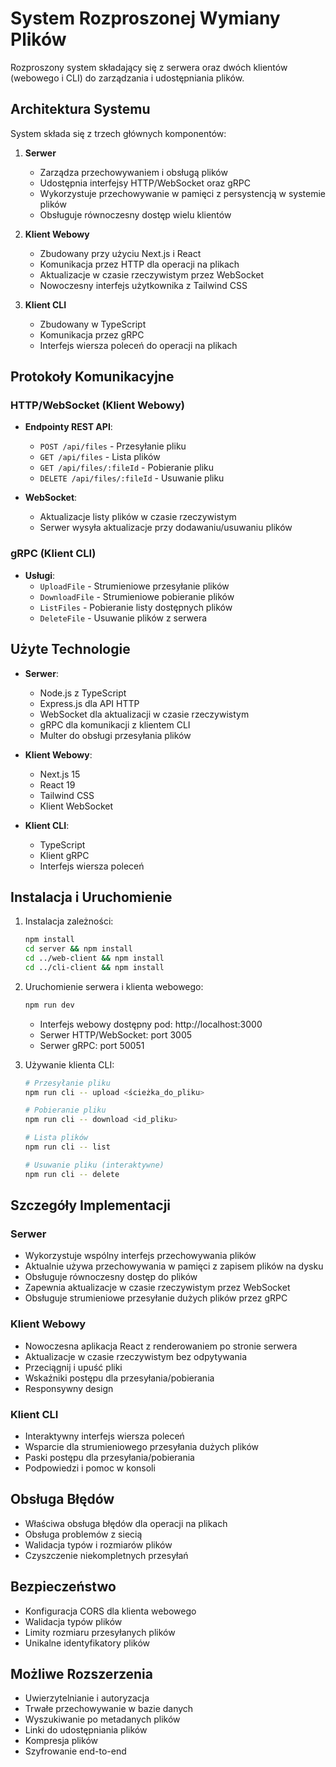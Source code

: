 # System Rozproszonej Wymiany Plików

Rozproszony system składający się z serwera oraz dwóch klientów (webowego i CLI) do zarządzania i udostępniania plików.

## Architektura Systemu

System składa się z trzech głównych komponentów:

1. **Serwer**
   - Zarządza przechowywaniem i obsługą plików
   - Udostępnia interfejsy HTTP/WebSocket oraz gRPC
   - Wykorzystuje przechowywanie w pamięci z persystencją w systemie plików
   - Obsługuje równoczesny dostęp wielu klientów

2. **Klient Webowy**
   - Zbudowany przy użyciu Next.js i React
   - Komunikacja przez HTTP dla operacji na plikach
   - Aktualizacje w czasie rzeczywistym przez WebSocket
   - Nowoczesny interfejs użytkownika z Tailwind CSS

3. **Klient CLI**
   - Zbudowany w TypeScript
   - Komunikacja przez gRPC
   - Interfejs wiersza poleceń do operacji na plikach

## Protokoły Komunikacyjne

### HTTP/WebSocket (Klient Webowy)

- **Endpointy REST API**:
  - `POST /api/files` - Przesyłanie pliku
  - `GET /api/files` - Lista plików
  - `GET /api/files/:fileId` - Pobieranie pliku
  - `DELETE /api/files/:fileId` - Usuwanie pliku

- **WebSocket**:
  - Aktualizacje listy plików w czasie rzeczywistym
  - Serwer wysyła aktualizacje przy dodawaniu/usuwaniu plików

### gRPC (Klient CLI)

- **Usługi**:
  - `UploadFile` - Strumieniowe przesyłanie plików
  - `DownloadFile` - Strumieniowe pobieranie plików
  - `ListFiles` - Pobieranie listy dostępnych plików
  - `DeleteFile` - Usuwanie plików z serwera

## Użyte Technologie

- **Serwer**:
  - Node.js z TypeScript
  - Express.js dla API HTTP
  - WebSocket dla aktualizacji w czasie rzeczywistym
  - gRPC dla komunikacji z klientem CLI
  - Multer do obsługi przesyłania plików

- **Klient Webowy**:
  - Next.js 15
  - React 19
  - Tailwind CSS
  - Klient WebSocket

- **Klient CLI**:
  - TypeScript
  - Klient gRPC
  - Interfejs wiersza poleceń

## Instalacja i Uruchomienie

1. Instalacja zależności:
   ```bash
   npm install
   cd server && npm install
   cd ../web-client && npm install
   cd ../cli-client && npm install
   ```

2. Uruchomienie serwera i klienta webowego:
   ```bash
   npm run dev
   ```
   - Interfejs webowy dostępny pod: http://localhost:3000
   - Serwer HTTP/WebSocket: port 3005
   - Serwer gRPC: port 50051

3. Używanie klienta CLI:
   ```bash
   # Przesyłanie pliku
   npm run cli -- upload <ścieżka_do_pliku>

   # Pobieranie pliku
   npm run cli -- download <id_pliku>

   # Lista plików
   npm run cli -- list

   # Usuwanie pliku (interaktywne)
   npm run cli -- delete
   ```

## Szczegóły Implementacji

### Serwer

- Wykorzystuje wspólny interfejs przechowywania plików
- Aktualnie używa przechowywania w pamięci z zapisem plików na dysku
- Obsługuje równoczesny dostęp do plików
- Zapewnia aktualizacje w czasie rzeczywistym przez WebSocket
- Obsługuje strumieniowe przesyłanie dużych plików przez gRPC

### Klient Webowy

- Nowoczesna aplikacja React z renderowaniem po stronie serwera
- Aktualizacje w czasie rzeczywistym bez odpytywania
- Przeciągnij i upuść pliki
- Wskaźniki postępu dla przesyłania/pobierania
- Responsywny design

### Klient CLI

- Interaktywny interfejs wiersza poleceń
- Wsparcie dla strumieniowego przesyłania dużych plików
- Paski postępu dla przesyłania/pobierania
- Podpowiedzi i pomoc w konsoli

## Obsługa Błędów

- Właściwa obsługa błędów dla operacji na plikach
- Obsługa problemów z siecią
- Walidacja typów i rozmiarów plików
- Czyszczenie niekompletnych przesyłań

## Bezpieczeństwo

- Konfiguracja CORS dla klienta webowego
- Walidacja typów plików
- Limity rozmiaru przesyłanych plików
- Unikalne identyfikatory plików

## Możliwe Rozszerzenia

- Uwierzytelnianie i autoryzacja
- Trwałe przechowywanie w bazie danych
- Wyszukiwanie po metadanych plików
- Linki do udostępniania plików
- Kompresja plików
- Szyfrowanie end-to-end
